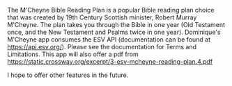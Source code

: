 The M'Cheyne Bible Reading Plan is a popular Bible reading plan choice that was created by 19th Century Scottish minister, Robert Murray M'Cheyne. 
The plan takes you through the Bible in one year (Old Testament once, and the New Testament and Psalms twice in one year).
Dominique's M'Cheyne app consumes the ESV API (documentation can be found at https://api.esv.org/). Please see the documentation for Terms and Limitations.
This app will also offer a pdf from https://static.crossway.org/excerpt/3-esv-mcheyne-reading-plan.4.pdf

I hope to offer other features in the future.


